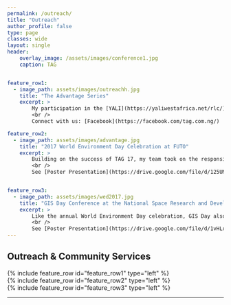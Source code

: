 ```yaml
---
permalink: /outreach/
title: "Outreach"
author_profile: false
type: page
classes: wide
layout: single
header:
    overlay_image: /assets/images/conference1.jpg
    caption: TAG


feature_row1:
  - image_path: assets/images/outreachh.jpg
    title: "The Advantage Series"
    excerpt: >
        My participation in the [YALI](https://yaliwestafrica.net/rlc/) (17-week leadership training) not only prepared me for life after school but also equipped me with the necessary knowledge to successfully co-convene [The Advantage Group](https.//facebook.com/tag.com.ng), an organization formed with the vision of giving students and graduates a competitive edge that distinguishes them globally. Each year, we organize inspiring outreaches, conferences and workshops designed to equip students and graduates with essential knowledge and skills in various areas, including academics, entrepreneurship, renewable energy, the environment, leadership, and career development. The first edition, TAG’17, was organized by a team of ten under my direction and attracted approximately 500 participants. To date, we have built a network of over 3,000 Nigerian students. <br />
        <br />
        Connect with us: [Facebook](https://facebook.com/tag.com.ng/)  - -  [Instagram](https://instagram.com/tag.com.ng) 

feature_row2:
  - image_path: assets/images/advantage.jpg
    title: "2017 World Environment Day Celebration at FUTO"
    excerpt: >
        Building on the success of TAG 17, my team took on the responsibility of organizing the World Environment Day celebration. During the event, we led several community service initiatives, including tree-planting exercise within the FUTO environment, clean-up campaign in parks, drainages, and the Otamiri River within the school environment. We also arranged panel discussions with experts on relevant topics on climate change and environmental conservation. <br />
        <br />
        See [Poster Presentation](https://drive.google.com/file/d/125UMIJKCs6rYyxgpQzGqWOI_snqkqVII/view?usp=sharing): 2021 World Environment Day Celebration, themed: "Ecosystem Restoration"   


feature_row3:
  - image_path: assets/images/wed2017.jpg
    title: "GIS Day Conference at the National Space Research and Development Agency (NASRDA)"
    excerpt: >
        Like the annual World Environment Day celebration, GIS Day also provides me with valuable opportunities to involve in community services, usually in the form of volunteering. Each year, it brings unique chances to grow, learn, and evolve. Notably, the 2018 edition allowed me to participate in mapping projects that supported the well-being of the Kuje community in Abuja. I also co-hosted an Introductory GIS Workshop for beginners and joined a team of GIS experts on a visit to the University of Abuja, where we presented on various GIS-related topics. <br /> 
        <br /> 
        See [Poster Presentation](https://drive.google.com/file/d/1vHLr9sQ9xq16wzPUQyQrtkBsTeU486GB/view?usp=sharing):  NASRDA 2018 GIS Day, themed: "Geospatial Technologies for National Development"    
---
```

## Outreach & Community Services
{% include feature_row id="feature_row1" type="left" %}  
{% include feature_row id="feature_row2" type="left" %}  
{% include feature_row id="feature_row3" type="left" %}

---





